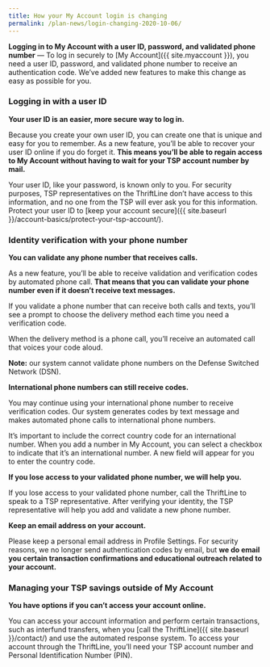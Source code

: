 ```yaml
---
title: How your My Account login is changing
permalink: /plan-news/login-changing-2020-10-06/
---
```


**Logging in to My Account with a user ID, password, and validated phone number** &#8212; To log in securely to [My Account]({{ site.myaccount }}), you need a user ID, password, and validated phone number to receive an authentication code. We’ve added new features to make this change as easy as possible for you.

### Logging in with a user ID

**Your user ID is an easier, more secure way to log in.**

Because you create your own user ID, you can create one that is unique and easy for you to remember. As a new feature, you’ll be able to recover your user ID online if you do forget it. **This means you’ll be able to regain access to My Account without having to wait for your TSP account number by mail.**

Your user ID, like your password, is known only to you. For security purposes, TSP representatives on the ThriftLine don’t have access to this information, and no one from the TSP will ever ask you for this information. Protect your user ID to [keep your account secure]({{ site.baseurl }}/account-basics/protect-your-tsp-account/).

### Identity verification with your phone number

**You can validate any phone number that receives calls.**  

As a new feature, you’ll be able to receive validation and verification codes by automated phone call. **That means that you can validate your phone number even if it doesn’t receive text messages.**

If you validate a phone number that can receive both calls and texts, you’ll see a prompt to choose the delivery method each time you need a verification code.

When the delivery method is a phone call, you’ll receive an automated call that voices your code aloud.

**Note:** our system cannot validate phone numbers on the Defense Switched Network (DSN).

**International phone numbers can still receive codes.**

You may continue using your international phone number to receive verification codes. Our system generates codes by text message and makes automated phone calls to international phone numbers.

It’s important to include the correct country code for an international number. When you add a number in My Account, you can select a checkbox to indicate that it’s an international number. A new field will appear for you to enter the country code.

**If you lose access to your validated phone number, we will help you.**  

If you lose access to your validated phone number, call the ThriftLine to speak to a TSP representative. After verifying your identity, the TSP representative will help you add and validate a new phone number.

**Keep an email address on your account.**  

Please keep a personal email address in Profile Settings. For security reasons, we no longer send authentication codes by email, but **we do email you certain transaction confirmations and educational outreach related to your account.**

### Managing your TSP savings outside of My Account

**You have options if you can’t access your account online.**  

You can access your account information and perform certain transactions, such as interfund transfers, when you [call the ThriftLine]({{ site.baseurl }}/contact/) and use the automated response system. To access your account through the ThriftLine, you’ll need your <span data-term="Account Number" class="js-glossary-toggle term term-end">TSP account number</span> and <span data-term="Personal Identification Number (PIN)" class="js-glossary-toggle term term-end">Personal Identification Number (PIN)</span>.
